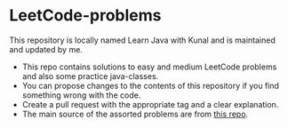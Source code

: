 # LeetCode-problems
This repository is locally named Learn Java with Kunal and is maintained and updated by me.
* This repo contains solutions to easy and medium LeetCode problems and also some practice java-classes.
* You can propose changes to the contents of this repository if you find something wrong with the code.
* Create a pull request with the appropriate tag and a clear explanation.
* The main source of the assorted problems are from [this repo](https://github.com/kunal-kushwaha/DSA-Bootcamp-Java/tree/main/assignments).
